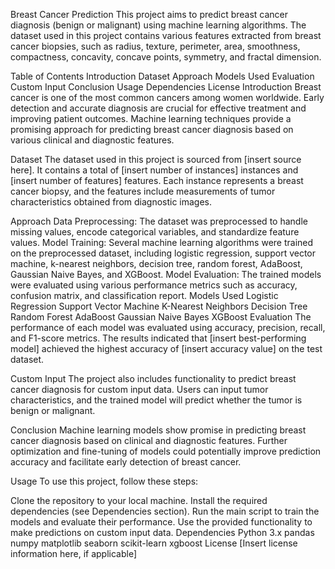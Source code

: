Breast Cancer Prediction
This project aims to predict breast cancer diagnosis (benign or malignant) using machine learning algorithms. The dataset used in this project contains various features extracted from breast cancer biopsies, such as radius, texture, perimeter, area, smoothness, compactness, concavity, concave points, symmetry, and fractal dimension.

Table of Contents
Introduction
Dataset
Approach
Models Used
Evaluation
Custom Input
Conclusion
Usage
Dependencies
License
Introduction
Breast cancer is one of the most common cancers among women worldwide. Early detection and accurate diagnosis are crucial for effective treatment and improving patient outcomes. Machine learning techniques provide a promising approach for predicting breast cancer diagnosis based on various clinical and diagnostic features.

Dataset
The dataset used in this project is sourced from [insert source here]. It contains a total of [insert number of instances] instances and [insert number of features] features. Each instance represents a breast cancer biopsy, and the features include measurements of tumor characteristics obtained from diagnostic images.

Approach
Data Preprocessing: The dataset was preprocessed to handle missing values, encode categorical variables, and standardize feature values.
Model Training: Several machine learning algorithms were trained on the preprocessed dataset, including logistic regression, support vector machine, k-nearest neighbors, decision tree, random forest, AdaBoost, Gaussian Naive Bayes, and XGBoost.
Model Evaluation: The trained models were evaluated using various performance metrics such as accuracy, confusion matrix, and classification report.
Models Used
Logistic Regression
Support Vector Machine
K-Nearest Neighbors
Decision Tree
Random Forest
AdaBoost
Gaussian Naive Bayes
XGBoost
Evaluation
The performance of each model was evaluated using accuracy, precision, recall, and F1-score metrics. The results indicated that [insert best-performing model] achieved the highest accuracy of [insert accuracy value] on the test dataset.

Custom Input
The project also includes functionality to predict breast cancer diagnosis for custom input data. Users can input tumor characteristics, and the trained model will predict whether the tumor is benign or malignant.

Conclusion
Machine learning models show promise in predicting breast cancer diagnosis based on clinical and diagnostic features. Further optimization and fine-tuning of models could potentially improve prediction accuracy and facilitate early detection of breast cancer.

Usage
To use this project, follow these steps:

Clone the repository to your local machine.
Install the required dependencies (see Dependencies section).
Run the main script to train the models and evaluate their performance.
Use the provided functionality to make predictions on custom input data.
Dependencies
Python 3.x
pandas
numpy
matplotlib
seaborn
scikit-learn
xgboost
License
[Insert license information here, if applicable]
